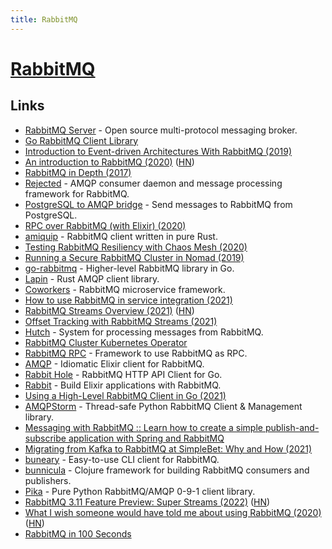 ```yaml
---
title: RabbitMQ
---
```


# [RabbitMQ](https://www.rabbitmq.com/)

## Links

- [RabbitMQ Server](https://github.com/rabbitmq/rabbitmq-server) - Open source multi-protocol messaging broker.
- [Go RabbitMQ Client Library](https://github.com/streadway/amqp)
- [Introduction to Event-driven Architectures With RabbitMQ (2019)](https://blog.theodo.com/2019/08/event-driven-architectures-rabbitmq/)
- [An introduction to RabbitMQ (2020)](https://www.erlang-solutions.com/blog/an-introduction-to-rabbitmq-what-is-rabbitmq.html) ([HN](https://news.ycombinator.com/item?id=23258301))
- [RabbitMQ in Depth (2017)](https://www.manning.com/books/rabbitmq-in-depth)
- [Rejected](https://github.com/gmr/rejected) - AMQP consumer daemon and message processing framework for RabbitMQ.
- [PostgreSQL to AMQP bridge](https://github.com/subzerocloud/pg-amqp-bridge) - Send messages to RabbitMQ from PostgreSQL.
- [RPC over RabbitMQ (with Elixir) (2020)](https://andrealeopardi.com/posts/rpc-over-rabbitmq-with-elixir/)
- [amiquip](https://github.com/jgallagher/amiquip) - RabbitMQ client written in pure Rust.
- [Testing RabbitMQ Resiliency with Chaos Mesh (2020)](https://www.youtube.com/watch?v=y2HAJBiXsw0)
- [Running a Secure RabbitMQ Cluster in Nomad (2019)](https://andydote.co.uk/2019/04/06/nomad-rabbitmq-secure/)
- [go-rabbitmq](https://github.com/wagslane/go-rabbitmq) - Higher-level RabbitMQ library in Go.
- [Lapin](https://github.com/CleverCloud/lapin) - Rust AMQP client library.
- [Coworkers](https://github.com/tjmehta/coworkers) - RabbitMQ microservice framework.
- [How to use RabbitMQ in service integration (2021)](https://www.erlang-solutions.com/blog/how-to-use-rabbitmq-in-service-integration/)
- [RabbitMQ Streams Overview (2021)](https://blog.rabbitmq.com/posts/2021/07/rabbitmq-streams-overview/) ([HN](https://news.ycombinator.com/item?id=27825889))
- [Offset Tracking with RabbitMQ Streams (2021)](https://blog.rabbitmq.com/posts/2021/09/rabbitmq-streams-offset-tracking/)
- [Hutch](https://github.com/ruby-amqp/hutch) - System for processing messages from RabbitMQ.
- [RabbitMQ Cluster Kubernetes Operator](https://github.com/rabbitmq/cluster-operator)
- [RabbitMQ RPC](https://github.com/0x4b53/amqp-rpc) - Framework to use RabbitMQ as RPC.
- [AMQP](https://github.com/pma/amqp) - Idiomatic Elixir client for RabbitMQ.
- [Rabbit Hole](https://github.com/michaelklishin/rabbit-hole) - RabbitMQ HTTP API Client for Go.
- [Rabbit](https://github.com/nsweeting/rabbit) - Build Elixir applications with RabbitMQ.
- [Using a High-Level RabbitMQ Client in Go (2021)](https://qvault.io/golang/connecting-to-rabbitmq-in-golang-easy/)
- [AMQPStorm](https://github.com/eandersson/amqpstorm) - Thread-safe Python RabbitMQ Client & Management library.
- [Messaging with RabbitMQ :: Learn how to create a simple publish-and-subscribe application with Spring and RabbitMQ](https://github.com/spring-guides/gs-messaging-rabbitmq)
- [Migrating from Kafka to RabbitMQ at SimpleBet: Why and How (2021)](https://www.youtube.com/watch?v=dmBdFh5N1g4)
- [buneary](https://github.com/dominikbraun/buneary) - Easy-to-use CLI client for RabbitMQ.
- [bunnicula](https://github.com/nomnom-insights/nomnom.bunnicula) - Clojure framework for building RabbitMQ consumers and publishers.
- [Pika](https://github.com/pika/pika) - Pure Python RabbitMQ/AMQP 0-9-1 client library.
- [RabbitMQ 3.11 Feature Preview: Super Streams (2022)](https://blog.rabbitmq.com/posts/2022/07/rabbitmq-3-11-feature-preview-super-streams/) ([HN](https://news.ycombinator.com/item?id=32088219))
- [What I wish someone would have told me about using RabbitMQ (2020)](https://ryanrodemoyer.github.io/what-i-wish-someone-would-have-told-me-about-using-rabbitmq-before-it-was-too-late/) ([HN](https://news.ycombinator.com/item?id=32091550))
- [RabbitMQ in 100 Seconds](https://www.youtube.com/watch?v=NQ3fZtyXji0)
